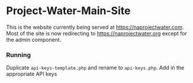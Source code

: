 # Project-Water-Main-Site

This is the website currently being served at https://naprojectwater.com. Most of the site is now redirecting to https://naprojectwater.org except for the admin component.

### Running

Duplicate `api-keys-template.php` and rename to `api-keys.php`. Add in the appropriate API keys
